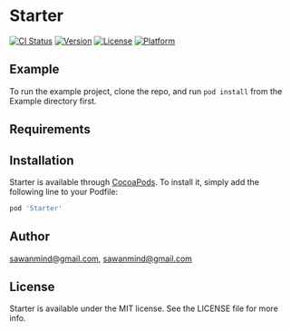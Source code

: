 # Starter

[![CI Status](http://img.shields.io/travis/sawanmind@gmail.com/Starter.svg?style=flat)](https://travis-ci.org/sawanmind@gmail.com/Starter)
[![Version](https://img.shields.io/cocoapods/v/Starter.svg?style=flat)](http://cocoapods.org/pods/Starter)
[![License](https://img.shields.io/cocoapods/l/Starter.svg?style=flat)](http://cocoapods.org/pods/Starter)
[![Platform](https://img.shields.io/cocoapods/p/Starter.svg?style=flat)](http://cocoapods.org/pods/Starter)

## Example

To run the example project, clone the repo, and run `pod install` from the Example directory first.

## Requirements

## Installation

Starter is available through [CocoaPods](http://cocoapods.org). To install
it, simply add the following line to your Podfile:

```ruby
pod 'Starter'
```

## Author

sawanmind@gmail.com, sawanmind@gmail.com

## License

Starter is available under the MIT license. See the LICENSE file for more info.
